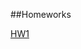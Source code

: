
##Homeworks

[HW1](https://github.com/BU-IE-360/spring24-ardaoru/blob/fec88defcec321172b8c2c81bbe2cd7648b2d1bb/hw1_360.html)



